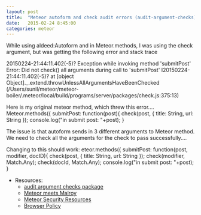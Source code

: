 ```yaml
---
layout: post
title:  "Meteor autoform and check audit errors (audit-argument-checks) "
date:   2015-02-24 8:45:00
categories: meteor
---
```


While using aldeed:Autoform and in  Meteor.methods, I was using the check argument, but was getting the following  error and stack trace

20150224-21:44:11.402(-5)? Exception while invoking method 'submitPost' Error: Did not check() all arguments during call to 'submitPost'
I20150224-21:44:11.402(-5)?   at [object Object]._.extend.throwUnlessAllArgumentsHaveBeenChecked (/Users/sunil/meteor/meteor-boiler/.meteor/local/build/programs/server/packages/check.js:375:13)

Here is my original meteor method, which threw this error....
Meteor.methods({
	submitPost: function(post){
		check(post, {
			title: String,
			url: String
		});
		console.log("in submit post: "+post);
	}

The issue is that autoform sends in 3 different arguments to Meteor method. We need to check all the arguments for the check to pass successfully....

Changing to this should work:
eteor.methods({
	submitPost: function(post, modifier, docID){
		check(post, {
			title: String,
			url: String
		});
		check(modifier, Match.Any);
		check(docId, Match.Any);
		console.log("in submit post: "+post);
	}

- Resources:
   - [audit argument checks package][check]
   - [Meteor meets Malroy][emily]
   - [Meteor Security Resources][security-resources]
   - [Browser Policy][browser-policy]



[check]: https://atmospherejs.com/meteor/audit-argument-checks
[emily]: http://www.slideshare.net/emilystark/meteor-meets-mallory
[security-resources]: http://security-resources.meteor.com
[browser-policy]: https://atmospherejs.com/meteor/browser-policy

